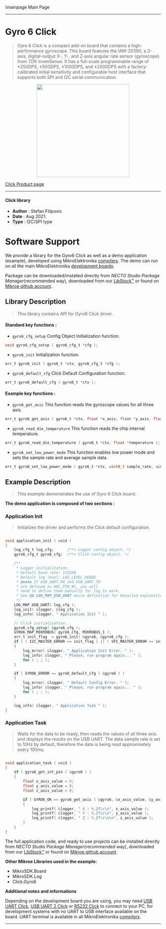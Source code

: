 \mainpage Main Page

---
# Gyro 6 Click

> Gyro 6 Click is a compact add-on board that contains a high-performance gyroscope. This board features the IAM-20380, a 3-axis, digital-output X-, Y-, and Z-axis angular rate sensor (gyroscope) from TDK InvenSense. It has a full-scale programmable range of ±250DPS, ±500DPS, ±1000DPS, and ±2000DPS with a factory-calibrated initial sensitivity and configurable host interface that supports both SPI and I2C serial communication.

<p align="center">
  <img src="https://download.mikroe.com/images/click_for_ide/gyro6_click.png" height=300px>
</p>

[Click Product page](https://www.mikroe.com/gyro-6-click)

---


#### Click library

- **Author**        : Stefan Filipovic
- **Date**          : Aug 2021.
- **Type**          : I2C/SPI type


# Software Support

We provide a library for the Gyro6 Click
as well as a demo application (example), developed using MikroElektronika
[compilers](https://www.mikroe.com/necto-studio).
The demo can run on all the main MikroElektronika [development boards](https://www.mikroe.com/development-boards).

Package can be downloaded/installed directly from *NECTO Studio Package Manager*(recommended way), downloaded from our [LibStock&trade;](https://libstock.mikroe.com) or found on [Mikroe github account](https://github.com/MikroElektronika/mikrosdk_click_v2/tree/master/clicks).

## Library Description

> This library contains API for Gyro6 Click driver.

#### Standard key functions :

- `gyro6_cfg_setup` Config Object Initialization function.
```c
void gyro6_cfg_setup ( gyro6_cfg_t *cfg );
```

- `gyro6_init` Initialization function.
```c
err_t gyro6_init ( gyro6_t *ctx, gyro6_cfg_t *cfg );
```

- `gyro6_default_cfg` Click Default Configuration function.
```c
err_t gyro6_default_cfg ( gyro6_t *ctx );
```

#### Example key functions :

- `gyro6_get_axis` This function reads the gyroscope values for all three axis.
```c
err_t gyro6_get_axis ( gyro6_t *ctx, float *x_axis, float *y_axis, float *z_axis );
```

- `gyro6_read_die_temperature` This function reads the chip internal temperature.
```c
err_t gyro6_read_die_temperature ( gyro6_t *ctx, float *temperature );
```

- `gyro6_set_low_power_mode` This function enables low power mode and sets the sample rate and average sample data.
```c
err_t gyro6_set_low_power_mode ( gyro6_t *ctx, uint8_t sample_rate, uint8_t average );
```

## Example Description

> This example demonstrates the use of Gyro 6 Click board.

**The demo application is composed of two sections :**

### Application Init

> Initializes the driver and performs the Click default configuration.

```c

void application_init ( void )
{
    log_cfg_t log_cfg;      /**< Logger config object. */
    gyro6_cfg_t gyro6_cfg;  /**< Click config object. */

    /** 
     * Logger initialization.
     * Default baud rate: 115200
     * Default log level: LOG_LEVEL_DEBUG
     * @note If USB_UART_RX and USB_UART_TX 
     * are defined as HAL_PIN_NC, you will 
     * need to define them manually for log to work. 
     * See @b LOG_MAP_USB_UART macro definition for detailed explanation.
     */
    LOG_MAP_USB_UART( log_cfg );
    log_init( &logger, &log_cfg );
    log_info( &logger, " Application Init " );

    // Click initialization.
    gyro6_cfg_setup( &gyro6_cfg );
    GYRO6_MAP_MIKROBUS( gyro6_cfg, MIKROBUS_1 );
    err_t init_flag  = gyro6_init( &gyro6, &gyro6_cfg );
    if ( ( I2C_MASTER_ERROR == init_flag ) || ( SPI_MASTER_ERROR == init_flag ) )
    {
        log_error( &logger, " Application Init Error. " );
        log_info( &logger, " Please, run program again... " );
        for ( ; ; );
    }

    if ( GYRO6_ERROR == gyro6_default_cfg ( &gyro6 ) )
    {
        log_error( &logger, " Default Config Error. " );
        log_info( &logger, " Please, run program again... " );
        for ( ; ; );
    }

    log_info( &logger, " Application Task " );
}

```

### Application Task

> Waits for the data to be ready, then reads the values of all three axis
> and displays the results on the USB UART. The data sample rate is set to 10Hz by default,
> therefore the data is being read approximately every 100ms.

```c

void application_task ( void )
{
    if ( gyro6_get_int_pin ( &gyro6 ) )
    {
        float x_axis_value = 0;
        float y_axis_value = 0;
        float z_axis_value = 0;

        if ( GYRO6_OK == gyro6_get_axis ( &gyro6, &x_axis_value, &y_axis_value, &z_axis_value ) )
        {
            log_printf( &logger, " X : %.2f\r\n", x_axis_value );
            log_printf( &logger, " Y : %.2f\r\n", y_axis_value );
            log_printf( &logger, " Z : %.2f\r\n\n", z_axis_value );
        }
    }
}

```

The full application code, and ready to use projects can be installed directly from *NECTO Studio Package Manager*(recommended way), downloaded from our [LibStock&trade;](https://libstock.mikroe.com) or found on [Mikroe github account](https://github.com/MikroElektronika/mikrosdk_click_v2/tree/master/clicks).

**Other Mikroe Libraries used in the example:**

- MikroSDK.Board
- MikroSDK.Log
- Click.Gyro6

**Additional notes and informations**

Depending on the development board you are using, you may need
[USB UART Click](https://www.mikroe.com/usb-uart-click),
[USB UART 2 Click](https://www.mikroe.com/usb-uart-2-click) or
[RS232 Click](https://www.mikroe.com/rs232-click) to connect to your PC, for
development systems with no UART to USB interface available on the board. UART
terminal is available in all MikroElektronika
[compilers](https://shop.mikroe.com/compilers).

---
